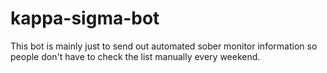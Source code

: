 # kappa-sigma-bot
This bot is mainly just to send out automated sober monitor information so people don't have to check the list manually every weekend.
